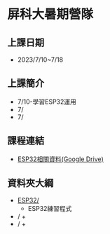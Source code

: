 # 屏科大暑期營隊

## 上課日期
 + 2023/7/10~7/18

## 上課簡介
  + 7/10-學習ESP32運用
  + 7/
  + 7/

## 課程連結
 + [ESP32相關資料(Google Drive)](https://drive.google.com/drive/folders/1SEjzMuAN2GasK7vg8Ia3n43ldSde-MXe?usp=sharing)

## 資料夾大綱
 + [ESP32/](https://github.com/ChuanPien/ESP32/tree/main/ESP32)
   + ESP32練習程式
 + /
   + 
 + /
   + 
